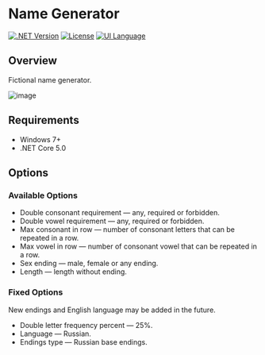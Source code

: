 # Name Generator

[![.NET Version](https://img.shields.io/badge/Version-.NET_Core_6.0-blue.svg)]([https://shields.io/](https://dotnet.microsoft.com/)) [![License](https://img.shields.io/badge/License-GPL_3.0-green.svg)]([https://shields.io/](https://github.com/lebedeva-svetlana/NameGeneratorLib/blob/main/LICENSE.md)) [![UI Language](https://img.shields.io/badge/UI_Language-RU-yellow.svg)]([https://shields.io/])

## Overview

Fictional name generator.

![image](https://user-images.githubusercontent.com/91262515/200020858-5abdbe0c-a580-49b3-8f4e-d0f4c9400a6c.png)

## Requirements

- Windows 7+
- .NET Core 5.0

## Options

### Available Options

- Double consonant requirement — any, required or forbidden.
- Double vowel requirement — any, required or forbidden.
- Max consonant in row — number of consonant letters that can be repeated in a row.
- Max vowel in row — number of consonant vowel that can be repeated in a row.
- Sex ending — male, female or any ending.
- Length — length without ending.

### Fixed Options

New endings and English language may be added in the future.

- Double letter frequency percent — 25%.
- Language — Russian.
- Endings type — Russian base endings.
